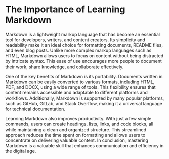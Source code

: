 # The Importance of Learning Markdown

Markdown is a lightweight markup language that has become an essential tool for developers, writers, and content creators. Its simplicity and readability make it an ideal choice for formatting documents, README files, and even blog posts. Unlike more complex markup languages such as HTML, Markdown allows users to focus on content without being distracted by intricate syntax. This ease of use encourages more people to document their work, share knowledge, and collaborate effectively.

One of the key benefits of Markdown is its portability. Documents written in Markdown can be easily converted to various formats, including HTML, PDF, and DOCX, using a wide range of tools. This flexibility ensures that content remains accessible and adaptable to different platforms and workflows. Additionally, Markdown is supported by many popular platforms, such as GitHub, GitLab, and Stack Overflow, making it a universal language for technical documentation.

Learning Markdown also improves productivity. With just a few simple commands, users can create headings, lists, links, and code blocks, all while maintaining a clean and organized structure. This streamlined approach reduces the time spent on formatting and allows users to concentrate on delivering valuable content. In conclusion, mastering Markdown is a valuable skill that enhances communication and efficiency in the digital age.